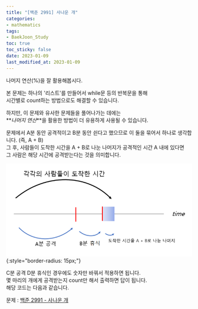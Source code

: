 ```yaml
---
title: "[백준 2991] 사나운 개"
categories: 
- mathematics
tags:
- BaekJoon_Study
toc: true
toc_sticky: false
date: 2023-01-09
last_modified_at: 2023-01-09
---
```


나머지 연산(%)을 잘 활용해봅시다.

본 문제는 하나의 '리스트'를 만들어서 while문 등의 반복문을 통해  
시간별로 count하는 방법으로도 해결할 수 있습니다.

하지만, 이 문제와 유사한 문제들을 풀어나가는 데에는  
**_나머지 연산_**을 활용한 방법이 더 유용하게 사용될 수 있습니다.

문제에서 A분 동안 공격적이고 B분 동안 쉰다고 했으므로 이 둘을 묶어서 하나로 생각합니다. (즉, A + B)  
그 후, 사람들이 도착한 시간을 A + B로 나눈 나머지가 공격적인 시간 A 내에 있다면  
그 사람은 해당 시간에 공격받는다는 것을 의미합니다.

![백준 2991 그림 설명](/assets/images/baekjoon2991.png){:style="border-radius: 15px;"}

C분 공격 D분 휴식인 경우에도 숫자만 바꿔서 적용하면 됩니다.  
몇 마리의 개에게 공격받는지 count만 해서 출력하면 답이 됩니다.  
해당 코드는 다음과 같습니다.

문제 : [백준 2991 - 사나운 개](https://www.acmicpc.net/problem/2991)

<script src="https://gist.github.com/Ryumaker/cde4dae3439cf6657dfaf25d7d6ad7a8.js"></script>


